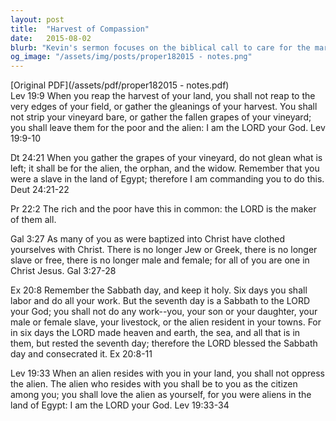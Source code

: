 ```yaml
---
layout: post
title:  "Harvest of Compassion"
date:   2015-08-02
blurb: "Kevin's sermon focuses on the biblical call to care for the marginalized, drawing from Leviticus 19 and Deuteronomy 24, which instruct the faithful to leave the edges of their harvest for the poor and the alien. He emphasizes the importance of remembering one's own past hardships to foster empathy and kindness towards others. The sermon also touches on the unity in Christ, as expressed in Galatians 3, and the sanctity of the Sabbath from Exodus 20."
og_image: "/assets/img/posts/proper182015 - notes.png"
---
```

[Original PDF](/assets/pdf/proper182015 - notes.pdf)    
Lev 19:9 When you reap the harvest of your land, you shall not reap to the very edges of your field, or gather the gleanings of your harvest. You shall not strip your vineyard bare, or gather the fallen grapes of your vineyard; you shall leave them for the poor and the alien: I am the LORD your God. Lev 19:9-10

Dt 24:21 When you gather the grapes of your vineyard, do not glean what is left; it shall be for the alien, the orphan, and the widow. Remember that you were a slave in the land of Egypt; therefore I am commanding you to do this. Deut 24:21-22

Pr 22:2 The rich and the poor have this in common: the LORD is the maker of them all.

Gal 3:27 As many of you as were baptized into Christ have clothed yourselves with Christ. There is no longer Jew or Greek, there is no longer slave or free, there is no longer male and female; for all of you are one in Christ Jesus. Gal 3:27-28

Ex 20:8 Remember the Sabbath day, and keep it holy. Six days you shall labor and do all your work. But the seventh day is a Sabbath to the LORD your God; you shall not do any work--you, your son or your daughter, your male or female slave, your livestock, or the alien resident in your towns. For in six days the LORD made heaven and earth, the sea, and all that is in them, but rested the seventh day; therefore the LORD blessed the Sabbath day and consecrated it. Ex 20:8-11

Lev 19:33 When an alien resides with you in your land, you shall not oppress the alien. The alien who resides with you shall be to you as the citizen among you; you shall love the alien as yourself, for you were aliens in the land of Egypt: I am the LORD your God. Lev 19:33-34
